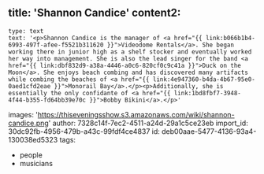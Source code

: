 title: 'Shannon Candice'
content2:
  -
    type: text
    text: '<p>Shannon Candice is the manager of <a href="{{ link:b066b1b4-6993-497f-afee-f5521b311620 }}">Videodome Rentals</a>. She began working there in junior high as a shelf stocker and eventually worked her way into management. She is also the lead singer for the band <a href="{{ link:dbf832d9-a38a-4446-a0c6-820cf0c9c41a }}">Duck on the Moon</a>. She enjoys beach combing and has discovered many artifacts while combing the beaches of <a href="{{ link:4e947360-b4da-4b67-95e0-0aed1cfd2eae }}">Monorail Bay</a>.</p><p>Additionally, she is essentially the only confidante of <a href="{{ link:1bd8fbf7-3948-4f44-b355-fd64bb39e70c }}">Bobby Bikini</a>.</p>'
images: 'https://thiseveningsshow.s3.amazonaws.com/wiki/shannon-candice.png'
author: 7328c14f-7ec2-4511-a24d-29a1c5ce23eb
import_id: 30dc92fb-4956-479b-a43c-99fdf4ce4837
id: deb00aae-5477-4136-93a4-130038ed5323
tags:
  - people
  - musicians
